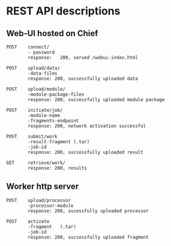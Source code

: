 # REST API descriptions

## Web-UI hosted on Chief
```
POST    connect/
        - password
        response:   200, served /webui-index.html
```
```
POST    upload/data/
        -data-files
        response: 200, successfully uploaded data
```
```
POST    upload/module/
        -module-package-files
        response: 200, successfully uploaded module package
```
```
POST    initiate/job/
        -module-name
        -fragments-endpoint
        response: 200, network activation successful
```
```        
POST    submit/work
        -result-fragment (.tar)
        -job-id
        response: 200, successfully uploaded result
```
```
GET     retrieve/work/
        response: 200, results
```

## Worker http server
```
POST    upload/processor
        -processor-module
        response: 200, sucessfully uploaded processor
```
```
POST    activate
        -fragment   (.tar)
        -job-id
        response: 200, successfully uploaded fragment
```